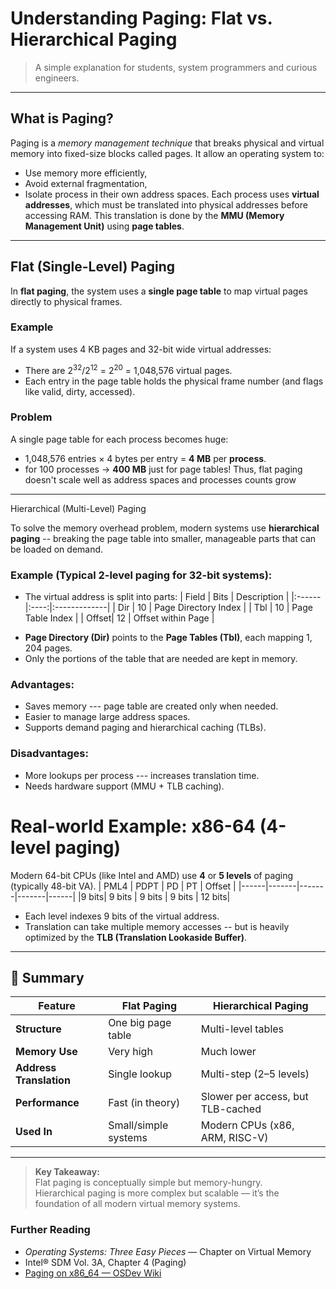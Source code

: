 # Understanding Paging: Flat vs. Hierarchical Paging
> A simple explanation for students, system programmers and curious engineers.
---
## What is Paging?
Paging is a *memory management technique* that breaks physical and virtual memory into fixed-size blocks called pages.
It allow an operating system to:
- Use memory more efficiently,
- Avoid external fragmentation,
- Isolate process in their own address spaces.
Each process uses **virtual addresses**, which must be translated into physical addresses before accessing RAM.
This translation is done by the **MMU (Memory Management Unit)** using **page tables**.
---
## Flat (Single-Level) Paging
In **flat paging**, the system uses a **single page table** to map virtual pages directly to physical frames.
### Example
If a system uses 4 KB pages and 32-bit wide virtual addresses:
- There are $2^{32}/2^{12}$ = $2^{20}$ = 1,048,576 virtual pages.
- Each entry in the page table holds the physical frame number (and flags like valid, dirty, accessed).
### Problem
A single page table for each process becomes huge:
- 1,048,576 entries × 4 bytes per entry = **4 MB** per **process**.
- for 100 processes → **400 MB** just for page tables!
Thus, flat paging doesn't scale well as address spaces and processes counts grow
---

Hierarchical (Multi-Level) Paging

To solve the memory overhead problem, modern systems use **hierarchical paging** -- breaking the page table into smaller, manageable parts that can be loaded on demand.
### Example (Typical 2-level paging for 32-bit systems):
* The virtual address is split into parts:
  | Field | Bits | Description |
|:------|:----:|:-------------|
| Dir   | 10   | Page Directory Index |
| Tbl   | 10   | Page Table Index |
| Offset| 12   | Offset within Page |

- **Page Directory (Dir)** points to the **Page Tables (Tbl)**, each mapping $1,204$ pages.
- Only the portions of the table that are needed are kept in memory.

### Advantages:
* Saves memory --- page table are created only when needed.
* Easier to manage large address spaces.
* Supports demand paging and hierarchical caching (TLBs).

### Disadvantages:
* More lookups per process --- increases translation time.
* Needs hardware support (MMU + TLB caching).

# Real-world Example: x86-64 (4-level paging)
Modern 64-bit CPUs (like Intel and AMD) use **$4$** or **$5$ levels** of paging (typically 48-bit VA).
| PML4 | PDPT | PD | PT | Offset |
|------|-------|-------|-------|------|
|9 bits| 9 bits | 9 bits | 9 bits | 12 bits|
* Each level indexes 9 bits of the virtual address.
* Translation can take multiple memory accesses -- but is heavily optimized by the **TLB (Translation Lookaside Buffer)**.
---
## 🧭 Summary

| Feature | Flat Paging | Hierarchical Paging |
|----------|--------------|--------------------|
| **Structure** | One big page table | Multi-level tables |
| **Memory Use** | Very high | Much lower |
| **Address Translation** | Single lookup | Multi-step (2–5 levels) |
| **Performance** | Fast (in theory) | Slower per access, but TLB-cached |
| **Used In** | Small/simple systems | Modern CPUs (x86, ARM, RISC-V) |

---
>  **Key Takeaway:**  
> Flat paging is conceptually simple but memory-hungry.  
> Hierarchical paging is more complex but scalable — it’s the foundation of all modern virtual memory systems.

###  Further Reading

- *Operating Systems: Three Easy Pieces* — Chapter on Virtual Memory  
- Intel® SDM Vol. 3A, Chapter 4 (Paging)  
- [Paging on x86_64 — OSDev Wiki](https://wiki.osdev.org/Paging)